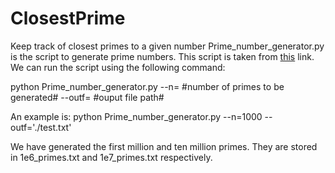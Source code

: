 # ClosestPrime
Keep track of closest primes to a given number
Prime_number_generator.py is the script to generate prime numbers. This script is taken from [this](https://vict0rs.ch/2019/03/25/generating-hundre-million-primes/ "Generating primes") link. 
We can run the script using the following command:

python Prime_number_generator.py --n= #number of primes to be generated# --outf= #ouput file path#
  
An example is: python Prime_number_generator.py --n=1000 --outf='./test.txt'

We have generated the first million and ten million primes. They are stored in 1e6_primes.txt and 1e7_primes.txt respectively. 
